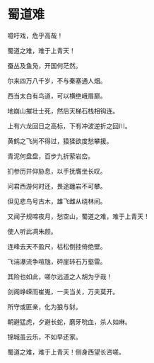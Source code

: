 # 蜀道难

噫吁戏，危乎高哉！

蜀道之难，难于上青天！

蚕丛及鱼凫，开国何茫然。

尔来四万八千岁，不与秦塞通人烟。

西当太白有鸟道，可以横绝峨眉巅。

地崩山摧壮士死，然后天梯石栈相钩连。

上有六龙回日之高标，下有冲波逆折之回川。

黄鹤之飞尚不得过，猿猱欲度愁攀援。

青泥何盘盘，百步九折萦岩峦。

扪参历井仰胁息，以手抚膺坐长叹。

问君西游何时还，畏途躔岩不可攀。

但见悲鸟号古木，雄飞雌从绕林间。

又闻子规啼夜月，愁空山，蜀道之难，难于上青天！

使人听此凋朱颜。

连峰去天不盈尺，枯松倒挂倚绝壁。

飞湍瀑流争喧虺，砰崖转石万壑雷。

其险也如此，嗟尔远道之人胡为乎哉！

剑阁峥嵘而崔嵬，一夫当关，万夫莫开。

所守或匪亲，化为狼与豺。

朝避猛虎，夕避长蛇，磨牙吮血，杀人如麻。

锦城虽云乐，不如早还家。

蜀道之难，难于上青天！侧身西望长咨嗟。